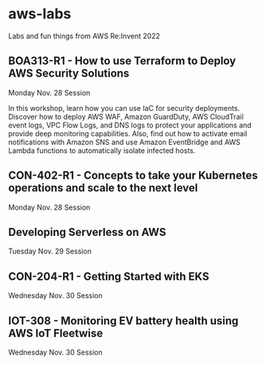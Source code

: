 # aws-labs
Labs and fun things from AWS Re:Invent 2022

## BOA313-R1 - How to use Terraform to Deploy AWS Security Solutions

Monday Nov. 28 Session

In this workshop, learn how you can use IaC for security deployments. Discover how to deploy AWS WAF, Amazon GuardDuty, AWS CloudTrail event logs, VPC Flow Logs, and DNS logs to protect your applications and provide deep monitoring capabilities. Also, find out how to activate email notifications with Amazon SNS and use Amazon EventBridge and AWS Lambda functions to automatically isolate infected hosts.


## CON-402-R1 - Concepts to take your Kubernetes operations and scale to the next level

Monday Nov. 28 Session


## Developing Serverless on AWS

Tuesday Nov. 29 Session


## CON-204-R1 - Getting Started with EKS

Wednesday Nov. 30 Session


## IOT-308 - Monitoring EV battery health using AWS IoT Fleetwise

Wednesday Nov. 30 Session


